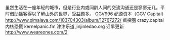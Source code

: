 虽然生活在一座年轻的城市，但是行业内或同龄人间的交流沟通还是寥寥无几。平时借助播客得以了解山外的世界，受益颇多。
GGV996 纪源资本（GGV Capital）http://www.ximalaya.com/103704303/album/12767272/
疯投圈 crazy.capital
内核恐慌 kernelpanic.fm
津津乐道 jinjinledao.org
迟早更新 http://www.weareones.com/2
